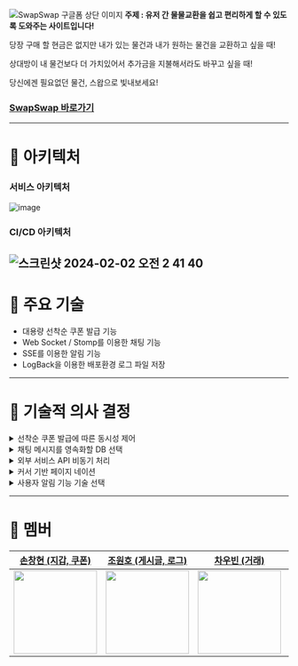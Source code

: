 ![SwapSwap 구글폼 상단 이미지](https://github.com/Team-Piglin/swapswap/assets/123870616/99dc610f-929c-4aae-a4c4-816d6fc59f15)
**주제 : 유저 간 물물교환을 쉽고 편리하게 할 수 있도록 도와주는 사이트입니다!**

당장 구매 할 현금은 없지만 내가 있는 물건과 내가 원하는 물건을 교환하고 싶을 때! 

상대방이 내 물건보다 더 가치있어서 추가금을 지불해서라도 바꾸고 싶을 때! 

당신에겐 필요없던 물건, 스왑으로 빛내보세요!

### [SwapSwap 바로가기](http://swapswap.shop/)
---
# 💙 아키텍처
### 서비스 아키텍처
![image](https://github.com/Team-Piglin/swapswap/assets/123870616/a504b965-6ce4-4758-bf32-1a2ca76cee2e)
### CI/CD 아키텍처
![스크린샷 2024-02-02 오전 2 41 40](https://github.com/Team-Piglin/swapswap/assets/123870616/ffed3cc0-3384-4f8f-a3cf-393c7a296150)
---
# 💙 주요 기술
- 대용량 선착순 쿠폰 발급 기능
- Web Socket / Stomp를 이용한 채팅 기능
- SSE를 이용한 알림 기능
- LogBack을 이용한 배포환경 로그 파일 저장
---
# 💙 기술적 의사 결정
<details>
<summary>선착순 쿠폰 발급에 따른 동시성 제어</summary>
<div markdown="1">

먼저 저희 프로젝트의 선착순 쿠폰 발급에 대한 요구사항은 아래와 같습니다.

> **먼저 들어온 요청이 먼저 처리되야 한다.**
> 

위 요구사항을 만족하기 위해서 동시성 문제를 해결해줄 3가지 문제점을 모두 적용해보았습니다.

낙관적 락은 충돌이 일어나지 않을 것이라 예상하고 어느 정도(변경 감지라면 트랜잭션 끝날 때까지) 코드를 진행 후, 업데이트가 실행될 때, 기존의 조회 버전과 다르다면 예외가 발생하기 떄문에 쓸데없는 코드 실행을 발생시킵니다. 또한, 쿠폰 발급이 성공할 때까지 무한 재시도 로직을 작성해 주어야 합니다. 심지어 쿠폰 발급에 성공할 수 있을지도 모릅니다.

비관적 락은 조회 시점부터 X락을 걸기 때문에 뒤에서 락을 얻기 위해서 락 경합을 하는 쓰레드들에 대해서 별도의 재시도 로직이 필요없습니다. 그래서 보기에는 낙관적 락보다 편해 보이지만 데이터베이스의 자체에 락을 사용하는 것이기 때문에 성능면에서 높은 이득을 보긴 힘들다고 생각하고 낙관적 락보다 속도면에서도 우수하다고 볼 수 없다고 생각했습니다.

그리고 결국 위 두가지 방법 모두, 처음에 얘기한 먼저 들어온 요청이 먼저 처리되어야 한다. 라는 요구사항을 만족할 수 없습니다. 예를 들어낙관적 락의 경우, 어떤 두 요청이 동시에 온다면 성공하지 않은 나머지 요청은 그 다음으로 성공하길 기대하지만, 언제 성공할 지 모르기 때문입니다. 또한, 비관적 락의 경우도 락 경합때문에 락을 얻기 위해 기다리는 쓰레드들 중 어느 쓰레드가 먼저 락을 얻을지 알 수 없기때문에 마찬가지입니다. 

때문에 위 두가지 방법보다 성능면에서도 우수하고 완벽하진 않지만 요구사항을 만족해줄 수 있는 레디스를 최종적으로 선택하였습니다. 레디스의 Incr()를 이용해 조회와 쓰기를 원자 단위로 가져감으로써 동시성에서 발생할 수 있는 문제점을 배제하고 성능을 높일 수 있었습니다.

</div>
</details>
<details>
<summary>채팅 메시지를 영속화할 DB 선택</summary>
<div markdown="1">
## RDBMS를 사용한다면

채팅방 목록을 보여줄 때 채팅방의 마지막 메시지, 마지막 메시지의 시간을 보여주어야 합니다.   이런 요구사항을 만족하기 위해서는 매번 메시지가 전송될 때마다 트랜잭션을 열고 채팅방을 업데이트 해주어야 하는데 이러한 작업은 성능 문제를 야기할 수 있습니다.

또한 채팅 메시지 데이터는 사용자가 많아지고 서비스가 활성화 될 수록 더 많은 데이터가 쌓이게 됩니다. 그래서 수평적 확장 측면을 중요하게 생각하게 되었고 RDBMS는 NoSQL에 비해 수평적 확장이 어렵기때문에 NoSQL을 사용하게 되는 요인 중 하나가 되었습니다.

## NoSQL

RDBMS에 비해 수평적 확장이 용이하도록 설계되어 있습니다. 데이터 양이 증가하면 서버를 추가함으로써 시스템의 확장이 가능하며, 이는 높은 트래픽 및 대용량 데이터 처리에 유리합니다.

NOSQL 데이터 베이스는 특히 쓰기 작업에 있어서 빠른 성능을 제공하는데 이는 메시지를 보낼 때마다 데이터 베이스에 저장을 해야하는 저희 서비스의 요구사항에 맞는 데이터 베이스 입니다.

## MongoDB를 선택한 이유

```java
{
	"roomId":"65b8d7ed9b50660d9cf98b26",
	"senderId":1,
	"type":"CHAT",
	"text":"채팅입니다."
}
```

위처럼 JSON 형태로 넘어온 데이터를 쉽게 처리할 수 있는 MongoDB를 선택했습니다.

채팅 내역이 쌓임에 따라 collection의 크기가 커지면 읽고 쓰기에 시간이 소요될 수 있으나 MongoDB가 제공하는 Sharding과 기능을 사용하여 사용하여 대용량 데이터를 분산하여 저장할 수 있습니다.
</div>
</details>
<details>
<summary>외부 서비스 API 비동기 처리</summary>
<div markdown="1">
  
### 기존 게시글 삭제 시 S3에 올려져 있는 객체 삭제 방식

![image](https://github.com/Team-Piglin/swapswap/assets/123870616/34ba802b-0106-4af5-aceb-34cfa887431e)


### 문제 상황 정의

- PostService 에서 DeletePost 를 진행 하던 중 문제가 생겨 롤백
    - Post는 트랜잭션에 걸려 롤백
        - S3 객체는 외부 리소스여서 트랜잭션을 타지 않기에 삭제가 되어 롤백이 안된다.
    - 회원 입장에서 롤백된 게시글에서 이미지를 찾을 수 없어진다.
        - 이미지를 중요시하는 물물교환 서비스에서 오류가 난 이미지를 사용자에게 보여주면 서비스에 대한 이미지 훼손
- 만약 S3가 아닌 다른 외부 리소스를 사용하는데 이미지 삭제하는데에 오래 걸린다면?
    - 회원 입장에서 Post가 삭제되는 것이 중요한 것이지, S3 객체가 사라지는 것이 중요한 것이 아니다.
    - 만약 이미지 삭제 로직이 오래 걸린다면 사용자가 이걸 기다려야 할까?

### ApplicationEventPublisher 사용

ApplicationEventPublisher를 사용하고 deletePost 메서드의 트랜잭션 환경이 문제없이 끝나면 S3 이미지 삭제 메서드를 비동기 형식으로 처리 한 다음 사용자에게 먼저 게시글 삭제 완료 됐다고 반환

![image](https://github.com/Team-Piglin/swapswap/assets/123870616/a7dc223c-303c-46ec-b178-ccd7580155d4)

</div>
</details>
<details>
<summary>커서 기반 페이지 네이션</summary>
<div markdown="1">
서비스 자체가 전국적으로 게시글을 올릴 수 있고, 물건을 올리기 때문에 대량 데이터 처리 시 문제가 발생

## 오프셋 기반 페이지 네이션의 문제점

### 대량 데이터 처리 시 성능 저하

![image](https://github.com/Team-Piglin/swapswap/assets/123870616/e7dc6f05-883d-4ad7-af43-6d03a04b91f7)


데이터가 100만건이 증가할때마다 응답시간이 늘어나는 것을 볼 수 있습니다.

실제로 테스트를 해보기 위해 더미데이터를 생성하고 PostMan으로 테스트를 진행 해봤습니다.

![image](https://github.com/Team-Piglin/swapswap/assets/123870616/414e0c36-ec0a-4503-9132-456110184691)

![image](https://github.com/Team-Piglin/swapswap/assets/123870616/83ad80aa-618a-4114-905b-82de17db00f3)

![image](https://github.com/Team-Piglin/swapswap/assets/123870616/b96327d6-3d78-4c78-a65b-82cc0b7bb0a1)


### 데이터 중복 조회

![image](https://github.com/Team-Piglin/swapswap/assets/123870616/d7dfa243-bf8f-4fec-aca6-275b6a212771)

오프셋 기반 페이지 네이션의 두번째 문제는 데이터 중복 조회 문제입니다.

게시글 목록을 보고 있다가 다음 페이지로 넘기기 전에 누군가가 새로운 게시글을 쓰면 중복된 게시글을 조회해본 경험 다들 있으실텐데요, 저희 서비스는 전국적으로 글을 올릴 수 있는 서비스이기에 이런 문제가 빈번히 일어날 수 있습니다.

일반적으로 어떤 유저가 도대체 100만 페이지가 넘게 보나? 싶지만 예외가 있습니다. 쿼리 파라미터로 유저가 직접 offset을 넣어서 검색할 수도 있고, 추후 엘라스틱 서치 도입 시 게시글을 서치해야하는데 이때 100만 건이 넘는 곳을 서치할 수도 있습니다. 그리고 악의적인 사용자가 디도스로 100만 페이지 넘는 곳으로 계속 공격을 한다면? 서버가 금방 망가질 수도 있습니다.

 그래서 커서 기반 페이지 네이션을 적용했습니다.
</div>
</details>
<details>
<summary>사용자 알림 기능 기술 선택</summary>
<div markdown="1">
Poling, FCM, Websocket, SSE 중 사용자에게 알림을 전송할 때 어떤 기술을 쓸지 장단점을 들어 고민하였습니다. 

고민을 하다가 SSE로 선택하였는데 가장 큰 이유는 저희 웹 애플리케이션에서의 상황을 생각하였을 때 이벤트(거래요청, 채팅)가 발생하면 사용자는 별다른 HTTP 요청을 할 필요없이 일방적으로  서버로부터 알림만 받으면 되었기에 양방향으로 통신을 할 필요가 없었습니다. 

SSE는 HTTP프로토콜만 사용하여 비교적 가볍고 애플리케이션 특성상 빈번하게 알림이 발생할 수 있는 상황임에도 처음 한번만 연결하면 재연결 과정이 필요가 없어 서버의 부하를 줄일 수 있습니다. 그리고 이벤트들을 비동기적으로 전송하기 때문에 실시간성이 좋아 사용자 경험을 향상시킬 수 있습니다.
</div>
</details>

---

# 💙 멤버

|                     [손창현 (지갑, 쿠폰)](https://github.com/mistarson)                     |                      [조원호 (게시글, 로그)](https://github.com/wonowonow)                      |                       [차우빈 (거래)](https://github.com/ckdnqls)                        |                       [우성현 (유저, 알림)](https://github.com/sungpal)                        |                       [문기현 (채팅)](https://github.com/MoonKiHyun)                 |
|:-----------------------------------------------------------------------------:|:-----------------------------------------------------------------------------:|:-----------------------------------------------------------------------------:|:-----------------------------------------------------------------------------:|:-----------------------------------------------------------------------------:|
| <img src="https://github.com/Team-Piglin/swapswap/assets/123870616/ec6b70e9-4ac5-4e8f-8e05-28a1fa90dc18" width="150">  | <img src="https://github.com/Team-Piglin/swapswap/assets/123870616/0c23806d-82f3-44f7-a648-016b991233bc" width="150">|  <img src="https://github.com/Team-Piglin/swapswap/assets/123870616/d94040eb-da47-4e45-a38a-5bfdf8def5d4" width="150">  | <img src="https://github.com/Team-Piglin/swapswap/assets/123870616/aa0cb48a-b2e8-46e5-aaaa-c253c7a2dc86" width="150">  | <img src="https://github.com/Team-Piglin/swapswap/assets/123870616/fd126a02-5a30-45b8-a115-46bbd96a1e77" width="150">  |

<br>
